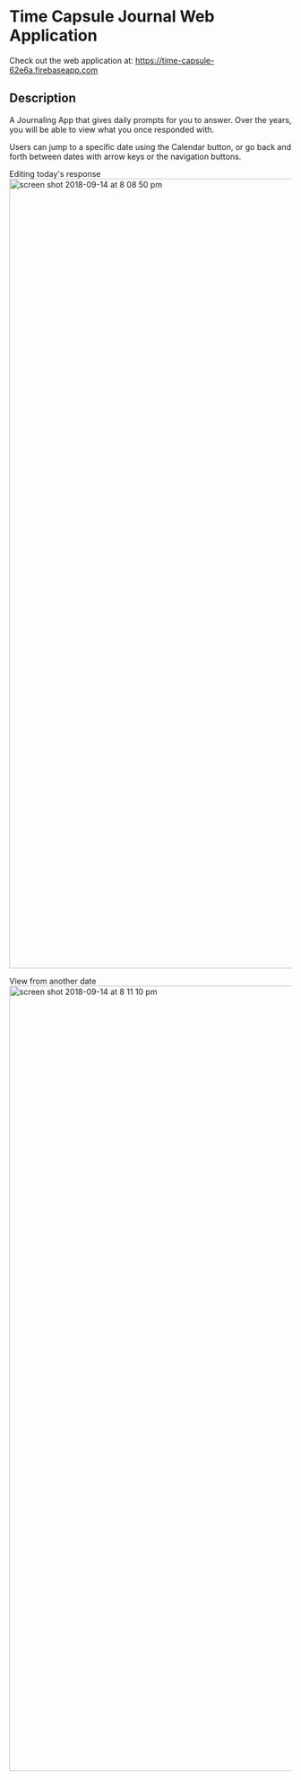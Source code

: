 # Time Capsule Journal Web Application

Check out the web application at: 
https://time-capsule-62e6a.firebaseapp.com

## Description
A Journaling App that gives daily prompts for you to answer.
Over the years, you will be able to view what you once responded with.

Users can jump to a specific date using the Calendar button, or go back and forth between dates with arrow keys or the navigation buttons.

Editing today's response
<img width="1407" alt="screen shot 2018-09-14 at 8 08 50 pm" src="https://user-images.githubusercontent.com/15270809/45581811-2c06a300-b85a-11e8-99be-2d0562cb56b6.png">

View from another date
<img width="1399" alt="screen shot 2018-09-14 at 8 11 10 pm" src="https://user-images.githubusercontent.com/15270809/45581823-58222400-b85a-11e8-87f6-06b9d2fead6e.png">

